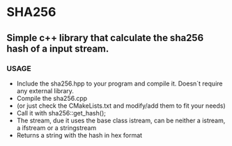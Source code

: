 # SHA256
## Simple c++ library that calculate the sha256 hash of a input stream. 
### USAGE
- Include the sha256.hpp to your program and compile it. Doesn´t require any external library.
- Compile the sha256.cpp
- (or just check the CMakeLists.txt and modify/add them to fit your needs)
- Call it with sha256::get_hash(<stream>);
- The stream, due it uses the base class istream, can be neither a istream, a ifstream or a stringstream
- Returns a string with the hash in hex format

